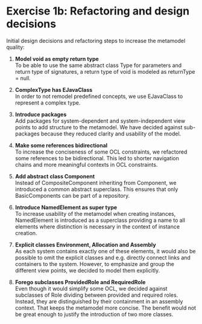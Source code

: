 # Exercise 1b: Refactoring and design decisions

Initial design decisions and refactoring steps to increase the metamodel quality:

1. **Model void as empty return type**  
To be able to use the same abstract class Type for parameters and return type of signatures, a return 
type of void is modeled as returnType = null. 

2. **ComplexType has EJavaClass**  
In order to not remodel predefined concepts, we use EJavaClass to represent a complex type.

3. **Introduce packages**  
Add packages for system-dependent and system-independent view points to add structure to the metamodel. 
We have decided against sub-packages because they reduced clarity and usability of the model.

4. **Make some references bidirectional**  
To increase the conciseness of some OCL constraints, we refactored some references to be bidirectional.
This led to shorter navigation chains and more meaningful contexts in OCL constraints.

5. **Add abstract class Component**  
Instead of CompositeComponent inheriting from Component, we introduced a common abstract superclass. 
This ensures that only BasicComponents can be part of a repository.

6. **Introduce NamedElement as super type**  
To increase usability of the metamodel when creating instances, NamedElement is introduced as a 
superclass providing a name to all elements where distinction is necessary in the context of instance 
creation.

7. **Explicit classes Environment, Allocation and Assembly**  
As each system contains exactly one of these elements, it would also be possible to omit the explicit 
classes and e.g. directly connect links and containers to the system. However, to emphasize and group 
the different view points, we decided to model them explicitly.

8. **Forego subclasses ProvidedRole and RequiredRole**  
Even though it would simplify some OCL, we decided against subclasses of Role dividing between provided 
and required roles. Instead, they are distinguished by their containment in an assembly context. That 
keeps the metamodel more concise. The benefit would not be great enough to justify the introduction of 
two more classes.